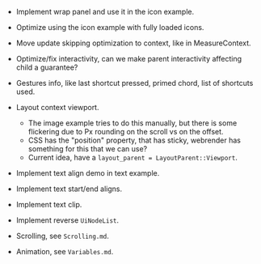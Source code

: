 * Implement wrap panel and use it in the icon example.
* Optimize using the icon example with fully loaded icons.
* Move update skipping optimization to context, like in MeasureContext.
* Optimize/fix interactivity, can we make parent interactivity affecting child a guarantee?

* Gestures info, like last shortcut pressed, primed chord, list of shortcuts used.

* Layout context viewport.
    - The image example tries to do this manually, but there is some flickering due to Px rounding on the scroll vs on the offset.
    - CSS has the "position" property, that has sticky, webrender has something for this that we can use?
    - Current idea, have a `layout_parent = LayoutParent::Viewport`.

* Implement text align demo in text example.
* Implement text start/end aligns.
* Implement text clip.

* Implement reverse `UiNodeList`.

* Scrolling, see `Scrolling.md`.
* Animation, see `Variables.md`.